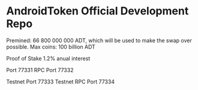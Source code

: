 
AndroidToken Official Development Repo
==================================


Premined: 66 800 000 000 ADT, which will be used to make the swap over possible.
Max coins: 100 billion ADT

Proof of Stake 1.2% anual interest


Port             77331
RPC Port     	 77332

Testnet Port 	 77333
Testnet RPC Port 77334